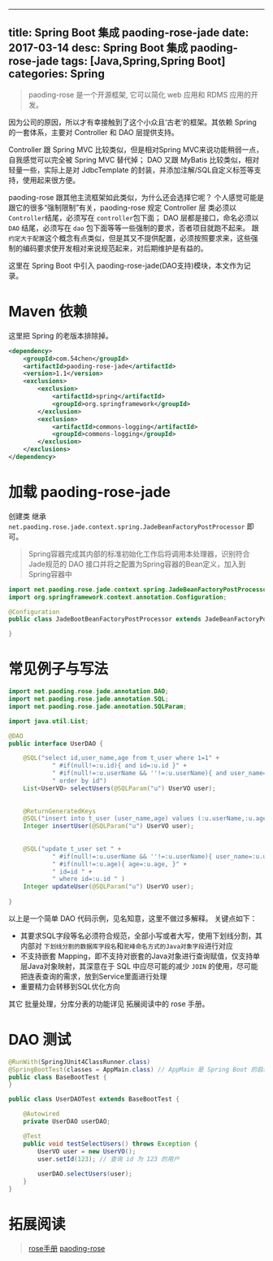 ---------------
title: Spring Boot 集成 paoding-rose-jade
date: 2017-03-14
desc: Spring Boot 集成 paoding-rose-jade
tags: [Java,Spring,Spring Boot] 
categories: Spring
---------------

> paoding-rose 是一个开源框架, 它可以简化 web 应用和 RDMS 应用的开发。

因为公司的原因，所以才有幸接触到了这个小众且‘古老’的框架。其依赖 Spring 的一套体系，主要对 Controller 和 DAO 层提供支持。

Controller 跟 Spring MVC 比较类似，但是相对Spring MVC来说功能稍弱一点，自我感觉可以完全被 Spring MVC 替代掉；
DAO 又跟 MyBatis 比较类似，相对轻量一些，实际上是对 JdbcTemplate 的封装，并添加注解/SQL自定义标签等支持，使用起来很方便。

paoding-rose 跟其他主流框架如此类似，为什么还会选择它呢？ 
个人感觉可能是跟它的很多“强制限制”有关，paoding-rose 规定 Controller 层 类必须以`Controller`结尾，必须写在 `controller`包下面；
DAO 层都是接口，命名必须以 `DAO` 结尾，必须写在 `dao` 包下面等等一些强制的要求，否者项目就跑不起来。
跟`约定大于配置`这个概念有点类似，但是其又不提供配置，必须按照要求来，这些强制的编码要求使开发相对来说规范起来，对后期维护是有益的。

这里在 Spring Boot 中引入 paoding-rose-jade(DAO支持)模块，本文作为记录。

<!--more-->

# Maven 依赖

这里把 Spring 的老版本排除掉。
``` xml
<dependency>
    <groupId>com.54chen</groupId>
    <artifactId>paoding-rose-jade</artifactId>
    <version>1.1</version>
    <exclusions>
        <exclusion>
            <artifactId>spring</artifactId>
            <groupId>org.springframework</groupId>
        </exclusion>
        <exclusion>
            <artifactId>commons-logging</artifactId>
            <groupId>commons-logging</groupId>
        </exclusion>
    </exclusions>
</dependency>
```

# 加载  paoding-rose-jade

创建类 继承 `net.paoding.rose.jade.context.spring.JadeBeanFactoryPostProcessor` 即可。

> Spring容器完成其内部的标准初始化工作后将调用本处理器，识别符合Jade规范的 DAO 接口并将之配置为Spring容器的Bean定义，加入到Spring容器中

``` java
import net.paoding.rose.jade.context.spring.JadeBeanFactoryPostProcessor;
import org.springframework.context.annotation.Configuration;

@Configuration
public class JadeBootBeanFactoryPostProcessor extends JadeBeanFactoryPostProcessor {

}
```

# 常见例子与写法


``` java
import net.paoding.rose.jade.annotation.DAO;
import net.paoding.rose.jade.annotation.SQL;
import net.paoding.rose.jade.annotation.SQLParam;

import java.util.List;

@DAO
public interface UserDAO {

    @SQL("select id,user_name,age from t_user where 1=1" +
            " #if(null!=:u.id){ and id=:u.id }" +
            " #if(null!=:u.userName && ''!=:u.userName){ and user_name=:u.userName }" +
            " order by id")
    List<UserVO> selectUsers(@SQLParam("u") UserVO user);
    
    
    @ReturnGeneratedKeys
    @SQL("insert into t_user (user_name,age) values (:u.userName,:u.age)")
    Integer insertUser(@SQLParam("u") UserVO user);
    
    
    @SQL("update t_user set " +
            " #if(null!=:u.userName && ''!=:u.userName){ user_name=:u.userName, }" +
            " #if(null!=:u.age){ age=:u.age, }" +
            " id=id " +
            " where id=:u.id " )
    Integer updateUser(@SQLParam("u") UserVO user);
    
}
```
以上是一个简单 DAO 代码示例，见名知意，这里不做过多解释。
关键点如下：
- 其要求SQL字段等名必须符合规范，全部小写或者大写，使用下划线分割，其内部对 `下划线分割的数据库字段名`和`驼峰命名方式的Java对象字段`进行对应
- 不支持嵌套 Mapping，即不支持对嵌套的Java对象进行查询赋值，仅支持单层Java对象映射，其深意在于 SQL 中应尽可能的减少 `JOIN` 的使用，尽可能把连表查询的需求，放到Service里面进行处理
- 重要精力会转移到SQL优化方向

其它 批量处理，分库分表的功能详见 拓展阅读中的 rose 手册。

# DAO 测试

``` java
@RunWith(SpringJUnit4ClassRunner.class)
@SpringBootTest(classes = AppMain.class) // AppMain 是 Spring Boot 的启动入口
public class BaseBootTest {
}
```

``` java
public class UserDAOTest extends BaseBootTest {

    @Autowired
    private UserDAO userDAO;

    @Test
    public void testSelectUsers() throws Exception {
        UserVO user = new UserVO();
        user.setId(123); // 查询 id 为 123 的用户 
        
        userDAO.selectUsers(user);
    }
}
```



# 拓展阅读
> [rose手册](http://www.54chen.com/rose.html)
> [paoding-rose](https://github.com/paoding-code/paoding-rose)